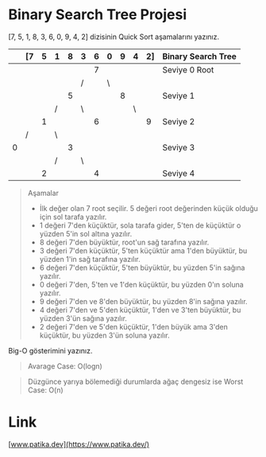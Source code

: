# Binary Search Tree Projesi
[7, 5, 1, 8, 3, 6, 0, 9, 4, 2] dizisinin Quick Sort aşamalarını yazınız.

||[7|5|1|8|3|6|0|9|4|2]|Binary Search Tree|
|-|-|-|-|-|-|-|-|-|-|-|-|
|||||||7|||||Seviye 0 Root
|||||| / || \ ||||
|||||5||||8|||Seviye 1
|||| / || \ |||| \ ||
|||1||||6||||9|Seviye 2
|| / || \ ||||||||
|0||||3|||||||Seviye 3
|||| / || \ ||||||
|||2||||4|||||Seviye 4

>Aşamalar
>* İlk değer olan 7 root seçilir. 5 değeri root değerinden küçük olduğu için sol tarafa yazılır.
>* 1 değeri 7'den küçüktür, sola tarafa gider, 5'ten de küçüktür o yüzden 5'in sol altına yazılır.
>* 8 değeri 7'den büyüktür, root'un sağ tarafına yazılır.
>* 3 değeri 7'den küçüktür, 5'ten küçüktür ama 1'den büyüktür, bu yüzden 1'in sağ tarafına yazılır.
>* 6 değeri 7'den küçüktür, 5'ten büyüktür, bu yüzden 5'in sağına yazılır.
>* 0 değeri 7'den, 5'ten ve 1'den küçüktür, bu yüzden 0'ın soluna yazılır.
>* 9 değeri 7'den ve 8'den büyüktür, bu yüzden 8'in sağına yazılır.
>* 4 değeri 7'den ve 5'den küçüktür, 1'den ve 3'ten büyüktür, bu yüzden 3'ün sağına yazılır.
>* 2 değeri 7'den ve 5'den küçüktür, 1'den büyük ama 3'den küçüktür, bu yüzden 3'ün soluna yazılır.

Big-O gösterimini yazınız.

>Avarage Case: O(logn)

>Düzgünce yarıya bölemediği durumlarda ağaç dengesiz ise Worst Case: O(n)

# Link
[www.patika.dev](https://www.patika.dev/)
